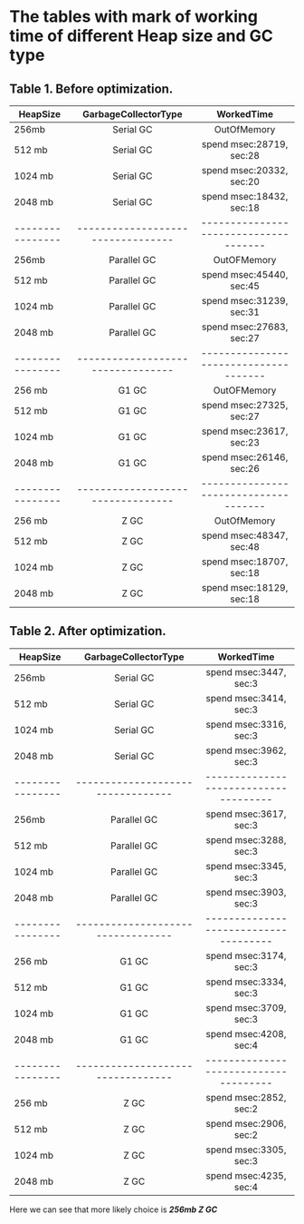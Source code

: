 # The tables with mark of working time of different Heap size and GC type

## Table 1. Before optimization.

| HeapSize         |       GarbageCollectorType        |              WorkedTime               |
|------------------|:---------------------------------:|:-------------------------------------:|
| 256mb            |             Serial GC             |              OutOfMemory              |
| 512 mb           |             Serial GC             |       spend msec:28719, sec:28        |
| 1024 mb          |             Serial GC             |       spend msec:20332, sec:20        |
| 2048 mb          |             Serial GC             |       spend msec:18432, sec:18        |
| ---------------- | --------------------------------- | ------------------------------------- |
| 256mb            |            Parallel GC            |              OutOFMemory              |
| 512 mb           |            Parallel GC            |       spend msec:45440, sec:45        |
| 1024 mb          |            Parallel GC            |       spend msec:31239, sec:31        |
| 2048 mb          |            Parallel GC            |       spend msec:27683, sec:27        |
| ---------------- | --------------------------------- | ------------------------------------- |
| 256 mb           |               G1 GC               |              OutOFMemory              |
| 512 mb           |               G1 GC               |       spend msec:27325, sec:27        |
| 1024 mb          |               G1 GC               |       spend msec:23617, sec:23        |
| 2048 mb          |               G1 GC               |       spend msec:26146, sec:26        |
| ---------------- | --------------------------------- | ------------------------------------- |
| 256 mb           |               Z GC                |              OutOfMemory              |
| 512 mb           |               Z GC                |       spend msec:48347, sec:48        |
| 1024 mb          |               Z GC                |       spend msec:18707, sec:18        |
| 2048 mb          |               Z GC                |       spend msec:18129, sec:18        |

## Table 2. After optimization.

| HeapSize         |       GarbageCollectorType        |              WorkedTime               |
|------------------|:---------------------------------:|:-------------------------------------:|
| 256mb            |             Serial GC             |        spend msec:3447, sec:3         |
| 512 mb           |             Serial GC             |        spend msec:3414, sec:3         |
| 1024 mb          |             Serial GC             |        spend msec:3316, sec:3         |
| 2048 mb          |             Serial GC             |        spend msec:3962, sec:3         |
| ---------------- | --------------------------------- | ------------------------------------- |
| 256mb            |            Parallel GC            |        spend msec:3617, sec:3         |
| 512 mb           |            Parallel GC            |        spend msec:3288, sec:3         |
| 1024 mb          |            Parallel GC            |        spend msec:3345, sec:3         |
| 2048 mb          |            Parallel GC            |        spend msec:3903, sec:3         |
| ---------------- | --------------------------------- | ------------------------------------- |
| 256 mb           |               G1 GC               |        spend msec:3174, sec:3         |
| 512 mb           |               G1 GC               |        spend msec:3334, sec:3         |
| 1024 mb          |               G1 GC               |        spend msec:3709, sec:3         |
| 2048 mb          |               G1 GC               |        spend msec:4208, sec:4         |
| ---------------- | --------------------------------- | ------------------------------------- |
| 256 mb           |               Z GC                |        spend msec:2852, sec:2         |
| 512 mb           |               Z GC                |        spend msec:2906, sec:2         |
| 1024 mb          |               Z GC                |        spend msec:3305, sec:3         |
| 2048 mb          |               Z GC                |        spend msec:4235, sec:4         |

Here we can see that more likely choice is **_256mb Z GC_** 